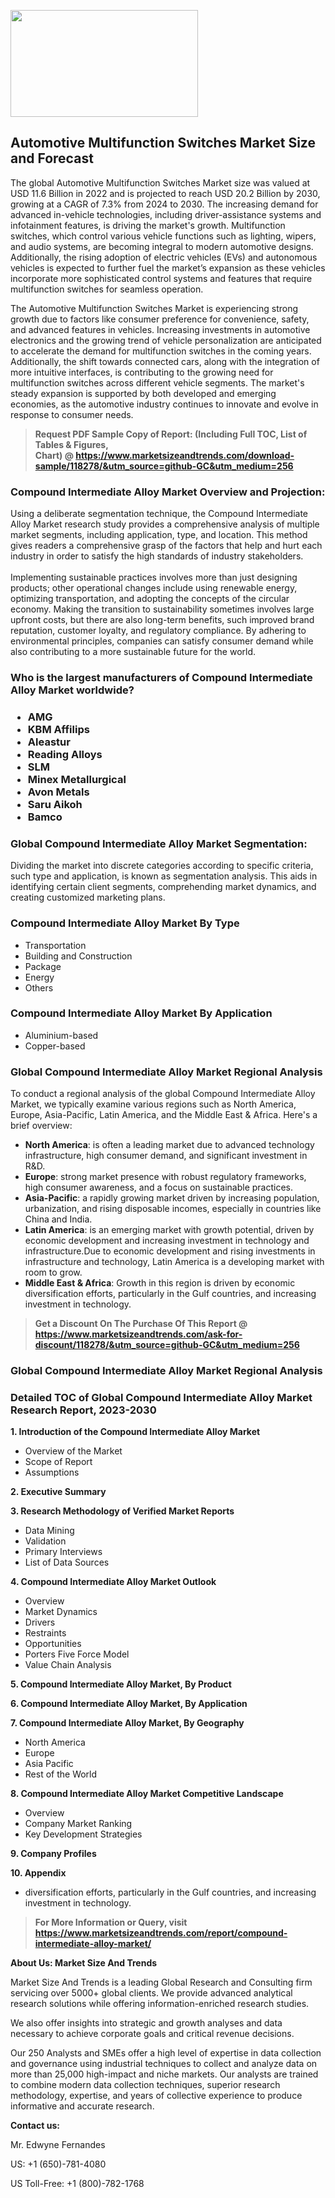 <p><img class="alignnone size-medium wp-image-20088" src="https://ffe5etoiles.com/wp-content/uploads/2024/12/MST1-300x171.png" alt="" width="300" height="171" /></p><h2>Automotive Multifunction Switches Market Size and Forecast</h2><p>The global Automotive Multifunction Switches Market size was valued at USD 11.6 Billion in 2022 and is projected to reach USD 20.2 Billion by 2030, growing at a CAGR of 7.3% from 2024 to 2030. The increasing demand for advanced in-vehicle technologies, including driver-assistance systems and infotainment features, is driving the market's growth. Multifunction switches, which control various vehicle functions such as lighting, wipers, and audio systems, are becoming integral to modern automotive designs. Additionally, the rising adoption of electric vehicles (EVs) and autonomous vehicles is expected to further fuel the market’s expansion as these vehicles incorporate more sophisticated control systems and features that require multifunction switches for seamless operation.</p><p>The Automotive Multifunction Switches Market is experiencing strong growth due to factors like consumer preference for convenience, safety, and advanced features in vehicles. Increasing investments in automotive electronics and the growing trend of vehicle personalization are anticipated to accelerate the demand for multifunction switches in the coming years. Additionally, the shift towards connected cars, along with the integration of more intuitive interfaces, is contributing to the growing need for multifunction switches across different vehicle segments. The market's steady expansion is supported by both developed and emerging economies, as the automotive industry continues to innovate and evolve in response to consumer needs.</p></p><blockquote id="" class=""><strong>Request PDF Sample Copy of Report: (Including Full TOC, List of Tables &amp; Figures, Chart)&nbsp;@&nbsp;<strong><a href="https://www.marketsizeandtrends.com/download-sample/118278/&utm_source=github-GC&utm_medium=256" target="_blank">https://www.marketsizeandtrends.com/download-sample/118278/&utm_source=github-GC&utm_medium=256</a></strong></strong></blockquote><h3 id="" class="">Compound Intermediate Alloy Market&nbsp;Overview and Projection:</h3><p id="" class="">Using a deliberate segmentation technique, the Compound Intermediate Alloy Market research study provides a comprehensive analysis of multiple market segments, including application, type, and location. This method gives readers a comprehensive grasp of the factors that help and hurt each industry in order to satisfy the high standards of industry stakeholders. <br /> <br />Implementing sustainable practices involves more than just designing products; other operational changes include using renewable energy, optimizing transportation, and adopting the concepts of the circular economy. Making the transition to sustainability sometimes involves large upfront costs, but there are also long-term benefits, such improved brand reputation, customer loyalty, and regulatory compliance. By adhering to environmental principles, companies can satisfy consumer demand while also contributing to a more sustainable future for the world.</p><h3 id="" class="">Who is the largest manufacturers of&nbsp;Compound Intermediate Alloy Market worldwide?</h3><h3 class=""><p><ul><li>AMG </li><li> KBM Affilips </li><li> Aleastur </li><li> Reading Alloys </li><li> SLM </li><li> Minex Metallurgical </li><li> Avon Metals </li><li> Saru Aikoh </li><li> Bamco</li></ul></p></h3><h3 id="" class="">Global&nbsp;Compound Intermediate Alloy Market Segmentation:</h3><p id="" class="">Dividing the market into discrete categories according to specific criteria, such type and application, is known as segmentation analysis. This aids in identifying certain client segments, comprehending market dynamics, and creating customized marketing plans.</p><h3 id="" class="">Compound Intermediate Alloy Market&nbsp;By Type</h3><p><p><ul><li>Transportation</li><li> Building and Construction</li><li> Package</li><li> Energy</li><li> Others</p></li></ul></p></p><h3 id="" class="">Compound Intermediate Alloy Market&nbsp;By Application</h3><p class=""><p><ul><li>Aluminium-based</li><li> Copper-based</li></ul></p></p><h3 id="" class="">Global Compound Intermediate Alloy Market Regional Analysis</h3><p id="" class="">To conduct a regional analysis of the global Compound Intermediate Alloy Market, we typically examine various regions such as North America, Europe, Asia-Pacific, Latin America, and the Middle East &amp; Africa. Here's a brief overview:</p><ul><li><strong>North America</strong>: is often a leading market due to advanced technology infrastructure, high consumer demand, and significant investment in R&amp;D.</li><li><strong>Europe</strong>: strong market presence with robust regulatory frameworks, high consumer awareness, and a focus on sustainable practices.</li><li><strong>Asia-Pacific</strong>: a rapidly growing market driven by increasing population, urbanization, and rising disposable incomes, especially in countries like China and India.</li><li><strong>Latin America</strong>: is an emerging market with growth potential, driven by economic development and increasing investment in technology and infrastructure.Due to economic development and rising investments in infrastructure and technology, Latin America is a developing market with room to grow.</li><li><strong>Middle East &amp; Africa</strong>: Growth in this region is driven by economic diversification efforts, particularly in the Gulf countries, and increasing investment in technology.</li></ul><blockquote id="" class=""><strong>Get a Discount On The Purchase Of This Report @ <strong><a href="https://www.marketsizeandtrends.com/ask-for-discount/118278/&utm_source=github-GC&utm_medium=256" target="_blank">https://www.marketsizeandtrends.com/ask-for-discount/118278/&utm_source=github-GC&utm_medium=256</a></strong></strong></blockquote><h3 id="" class="">Global Compound Intermediate Alloy Market Regional Analysis</h3><h3 id="" class="">Detailed TOC of Global Compound Intermediate Alloy Market Research Report, 2023-2030</h3><p id="" class=""><strong>1. Introduction of the Compound Intermediate Alloy Market</strong></p><ul><li>Overview of the Market</li><li>Scope of Report</li><li>Assumptions</li></ul><p id="" class=""><strong>2. Executive Summary</strong></p><p id="" class=""><strong>3. Research Methodology of Verified Market Reports</strong></p><ul><li>Data Mining</li><li>Validation</li><li>Primary Interviews</li><li>List of Data Sources</li></ul><p id="" class=""><strong>4. Compound Intermediate Alloy Market Outlook</strong></p><ul><li>Overview</li><li>Market Dynamics</li><li>Drivers</li><li>Restraints</li><li>Opportunities</li><li>Porters Five Force Model</li><li>Value Chain Analysis</li></ul><p id="" class=""><strong>5. Compound Intermediate Alloy Market, By Product</strong></p><p id="" class=""><strong>6. Compound Intermediate Alloy Market, By Application</strong></p><p id="" class=""><strong>7. Compound Intermediate Alloy Market, By Geography</strong></p><ul><li>North America</li><li>Europe</li><li>Asia Pacific</li><li>Rest of the World</li></ul><p id="" class=""><strong>8. Compound Intermediate Alloy Market Competitive Landscape</strong></p><ul><li>Overview</li><li>Company Market Ranking</li><li>Key Development Strategies</li></ul><p id="" class=""><strong>9. Company Profiles</strong></p><p id="" class=""><strong>10. Appendix</strong></p><ul><li>diversification efforts, particularly in the Gulf countries, and increasing investment in technology.</li></ul><blockquote id="" class=""><strong>For More Information or Query, visit <strong><strong><a href="https://www.marketsizeandtrends.com/report/compound-intermediate-alloy-market/" target="_blank">https://www.marketsizeandtrends.com/report/compound-intermediate-alloy-market/</a></strong></strong></strong></blockquote><p id="" class=""><strong>About Us: Market Size And Trends</strong></p><p id="" class="">Market Size And Trends is a leading Global Research and Consulting firm servicing over 5000+ global clients. We provide advanced analytical research solutions while offering information-enriched research studies.</p><p id="" class="">We also offer insights into strategic and growth analyses and data necessary to achieve corporate goals and critical revenue decisions.</p><p id="" class="">Our 250 Analysts and SMEs offer a high level of expertise in data collection and governance using industrial techniques to collect and analyze data on more than 25,000 high-impact and niche markets. Our analysts are trained to combine modern data collection techniques, superior research methodology, expertise, and years of collective experience to produce informative and accurate research.</p><p id="" class=""><strong>Contact us:</strong></p><p id="" class="">Mr. Edwyne Fernandes</p><p id="" class="">US: +1 (650)-781-4080</p><p id="" class="">US Toll-Free: +1 (800)-782-1768</p>
